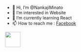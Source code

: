 - 👋 Hi, I’m @NankajiMinato
- 👀 I’m interested in Website
- 🌱 I’m currently learning React
- 📫 How to reach me : [Facebook](https://www.facebook.com/Nankaji.Minato/)

<img src="https://user-images.githubusercontent.com/101871896/171564562-0d3a3ac4-521d-4aa1-83ff-221b6eb0aa78.png" width="50px">
